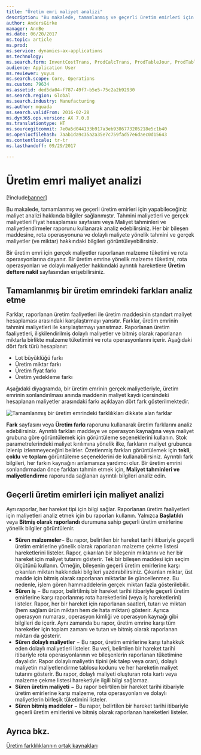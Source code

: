 ```yaml
---
title: "Üretim emri maliyet analizi"
description: "Bu makalede, tamamlanmış ve geçerli üretim emirleri için yapabileceğiniz maliyet analizi hakkında bilgiler sağlanmıştır. Tahmini maliyetleri ve gerçek maliyetleri Fiyat hesaplaması sayfasını veya Maliyet tahminleri ve maliyetlendirmeler raporunu kullanarak analiz edebilirsiniz. Her bir bileşen maddesine, rota operasyonuna ve dolaylı maliyete yönelik tahmini ve gerçek maliyetler (ve miktar) hakkındaki bilgileri görüntüleyebilirsiniz."
author: AndersGirke
manager: AnnBe
ms.date: 06/20/2017
ms.topic: article
ms.prod: 
ms.service: dynamics-ax-applications
ms.technology: 
ms.search.form: InventCostTrans, ProdCalcTrans, ProdTableJour, ProdTableListPage
audience: Application User
ms.reviewer: yuyus
ms.search.scope: Core, Operations
ms.custom: 79634
ms.assetid: ded5da04-f787-49f7-b5e5-75c2a2b92930
ms.search.region: Global
ms.search.industry: Manufacturing
ms.author: mguada
ms.search.validFrom: 2016-02-28
ms.dyn365.ops.version: AX 7.0.0
ms.translationtype: HT
ms.sourcegitcommit: 7e0a5d044133b917a3eb9386773205218e5c1b40
ms.openlocfilehash: 7aab1da9c35a2a35e7c759fad57e6daec0d15643
ms.contentlocale: tr-tr
ms.lasthandoff: 09/29/2017

---
```


# <a name="production-order-cost-analysis"></a>Üretim emri maliyet analizi

[!include[banner](../includes/banner.md)]


Bu makalede, tamamlanmış ve geçerli üretim emirleri için yapabileceğiniz maliyet analizi hakkında bilgiler sağlanmıştır. Tahmini maliyetleri ve gerçek maliyetleri Fiyat hesaplaması sayfasını veya Maliyet tahminleri ve maliyetlendirmeler raporunu kullanarak analiz edebilirsiniz. Her bir bileşen maddesine, rota operasyonuna ve dolaylı maliyete yönelik tahmini ve gerçek maliyetler (ve miktar) hakkındaki bilgileri görüntüleyebilirsiniz.

Bir üretim emri için gerçek maliyetler raporlanan malzeme tüketimi ve rota operasyonlarına dayanır. Bir üretim emrine yönelik malzeme tüketimi, rota operasyonları ve dolaylı maliyetler hakkındaki ayrıntılı hareketlere **Üretim deftere nakil** sayfasından erişebilirsiniz.

## <a name="variance-analysis-for-a-completed-production-order"></a>Tamamlanmış bir üretim emrindeki farkları analiz etme
Farklar, raporlanan üretim faaliyetleri ile üretim maddesinin standart maliyet hesaplaması arasındaki karşılaştırmayı yansıtır. Farklar, üretim emrinin tahmini maliyetleri ile karşılaştırmayı yansıtmaz. Raporlanan üretim faaliyetleri, ilişkilendirilmiş dolaylı maliyetler ve bitmiş olarak raporlanan miktarla birlikte malzeme tüketimini ve rota operasyonlarını içerir. Aşağıdaki dört fark türü hesaplanır:

-   Lot büyüklüğü farkı
-   Üretim miktar farkı
-   Üretim fiyat farkı
-   Üretim yedekleme farkı

Aşağıdaki diyagramda, bir üretim emrinin gerçek maliyetleriyle, üretim emrinin sonlandırılması anında maddenin maliyet kaydı içersindeki hesaplanan maliyetler arasındaki farkı açıklayan dört fark gösterilmektedir. 

![Tamamlanmış bir üretim emrindeki farklılıkları dikkate alan farklar](./media/control.jpg) 

**Fark** sayfasını veya **Üretim farkı** raporunu kullanarak üretim farklarını analiz edebilirsiniz. Ayrıntılı farkları maddeye ve operasyon kaynağına veya maliyet grubuna göre görüntülemek için görüntüleme seçeneklerini kullanın. Stok parametrelerindeki maliyet kırılımına yönelik ilke, farkların maliyet grubunca izlenip izlenmeyeceğini belirler. Özetlenmiş farkları görüntülemek için **tekli**, **çoklu** ve **toplam** görüntüleme seçeneklerini de kullanabilirsiniz. Ayrıntılı fark bilgileri, her farkın kaynağını anlamanıza yardımcı olur. Bir üretim emrini sonlandırmadan önce farkları tahmin etmek için, **Maliyet tahminleri ve maliyetlendirme** raporunda sağlanan ayrıntılı bilgileri analiz edin.

## <a name="cost-analysis-for-current-production-orders"></a>Geçerli üretim emirleri için maliyet analizi
Ayrı raporlar, her hareket tipi için bilgi sağlar. Raporlanan üretim faaliyetleri için maliyetleri analiz etmek için bu raporları kullanın. Yalnızca **Başlatıldı** veya **Bitmiş olarak raporlandı** durumuna sahip geçerli üretim emirlerine yönelik bilgiler görüntülenir.

-   **Süren malzemeler**− Bu rapor, belirtilen bir hareket tarihi itibariyle geçerli üretim emirlerine yönelik olarak raporlanan malzeme çekme listesi hareketlerini listeler. Rapor, çıkarılan bir bileşenin miktarını ve her bir hareket için maliyet tutarını gösterir. Tek bir bileşen maddesi için seçim ölçütünü kullanın. Örneğin, bileşenin geçerli üretim emirlerine karşı çıkarılan miktarı hakkındaki bilgileri yazdırabilirsiniz. Çıkarılan miktar, üst madde için bitmiş olarak raporlanan miktarlar ile güncellenmez. Bu nedenle, işlem gören hammaddelerin gerçek miktarı fazla gösterilebilir.
-   **Süren iş** − Bu rapor, belirtilmiş bir hareket tarihi itibariyle geçerli üretim emirlerine karşı raporlanmış rota hareketlerini (veya iş hareketlerini) listeler. Rapor, her bir hareket için raporlanan saatleri, tutarı ve miktarı (hem sağlam ürün miktarı hem de hata miktarı) gösterir. Ayrıca operasyon numarası, operasyon kimliği ve operasyon kaynağı gibi bilgileri de içerir. Aynı zamanda bu rapor, üretim emrine karşı tüm hareketler için toplam zamanı ve tutarı ve bitmiş olarak raporlanan miktarı da gösterir.
-   **Süren dolaylı maliyetler** − Bu rapor, üretim emirlerine karşı tahakkuk eden dolaylı maliyetleri listeler. Bu veri, belirtilen bir hareket tarihi itibariyle rota operasyonlarının ve bileşenlerin raporlanan tüketimine dayalıdır. Rapor dolaylı maliyetin tipini (ek talep veya oran), dolaylı maliyetin maliyetlendirme tablosu kodunu ve her hareketin maliyet tutarını gösterir. Bu rapor, dolaylı maliyeti oluşturan rota kartı veya malzeme çekme listesi hareketiyle ilgili bilgi sağlamaz.
-   **Süren üretim maliyeti** − Bu rapor belirtilen bir hareket tarihi itibariyle üretim emirlerine karşı malzeme, rota operasyonları ve dolaylı maliyetlerin birleşik tüketimini listeler.
-   **Süren bitmiş maddeler** − Bu rapor, belirtilen bir hareket tarihi itibariyle geçerli üretim emirlerini ve bitmiş olarak raporlanan hareketleri listeler.


<a name="see-also"></a>Ayrıca bkz.
--------

[Üretim farklılıklarının ortak kaynakları](common-sources-of-production-variances.md)




